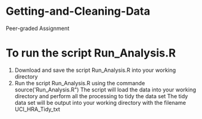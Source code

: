 # Getting-and-Cleaning-Data
Peer-graded Assignment

# To run the script Run_Analysis.R
1. Download and save the script Run_Analysis.R into your working directory
2. Run the script Run_Analysis.R using the commande source('Run_Analysis.R")
The script will load the data into your working directory and perform all the processing to tidy the data set
The tidy data set will be output into your working directory with the filename UCI_HRA_Tidy_txt
